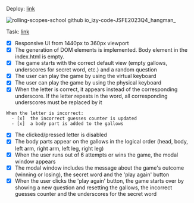 Deploy: [link](https://rolling-scopes-school.github.io/izy-code-JSFE2023Q4/hangman/)

![rolling-scopes-school github io_izy-code-JSFE2023Q4_hangman_](https://github.com/rolling-scopes-school/izy-code-JSFE2023Q4/assets/126877709/148e67a3-5ef5-456e-be8a-978d3e48e99c)

Task: [link](https://github.com/rolling-scopes-school/tasks/tree/master/stage1/tasks/hangman)

  - [x]  Responsive UI from 1440px to 360px viewport
  - [x]  The generation of DOM elements is implemented. Body element in the index.html is empty.
  - [x]  The game starts with the correct default view (empty gallows, underscores for secret word, etc.) and a random question
  - [x]  The user can play the game by using the virtual keyboard
  - [x]  The user can play the game by using the physical keyboard
  - [x]  When the letter is correct, it appears instead of the corresponding underscore. If the letter repeats in the word, all corresponding underscores must be replaced by it

    When the letter is incorrect:
      - [x]  the incorrect guesses counter is updated
      - [x]  a body part is added to the gallows
  - [x]  The clicked/pressed letter is disabled
  - [x]  The body parts appear on the gallows in the logical order (head, body, left arm, right arm, left leg, right leg)
  - [x]  When the user runs out of 6 attempts or wins the game, the modal window appears
  - [x]  The modal window includes the message about the game's outcome (winning or losing), the secret word and the 'play again' button
  - [x]  When the user clicks the 'play again' button, the game starts over by showing a new question and resetting the gallows, the incorrect guesses counter and the underscores for the secret word
